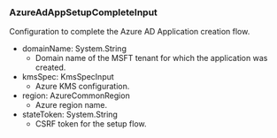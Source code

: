 ### AzureAdAppSetupCompleteInput
Configuration to complete the Azure AD Application creation flow.

- domainName: System.String
  - Domain name of the MSFT tenant for which the application was created.
- kmsSpec: KmsSpecInput
  - Azure KMS configuration.
- region: AzureCommonRegion
  - Azure region name.
- stateToken: System.String
  - CSRF token for the setup flow.
